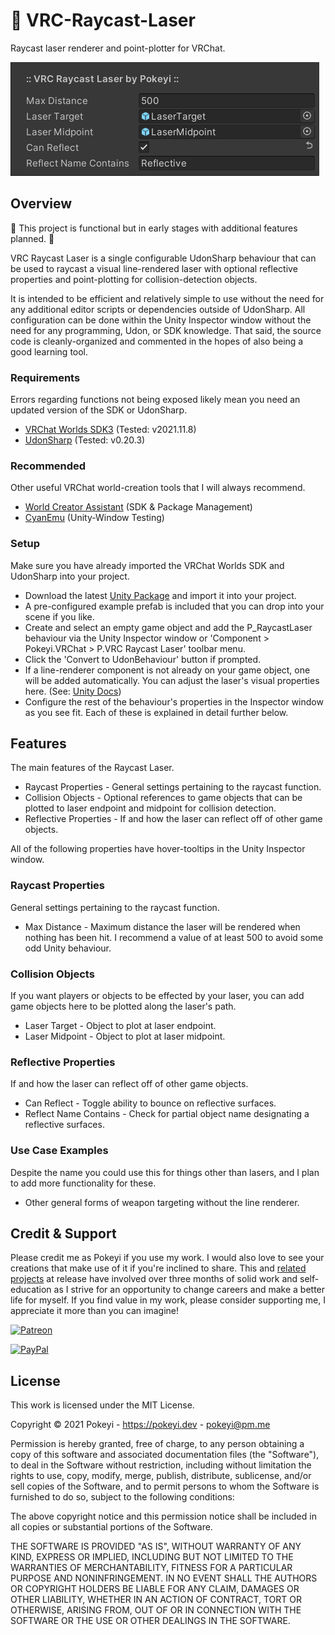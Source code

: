 # 🚧 VRC-Raycast-Laser <!-- [![Downloads](https://img.shields.io/github/downloads/Pokeyi/VRC-Raycast-Laser/total?label=Downloads&logo=github)](https://github.com/Pokeyi/VRC-Raycast-Laser/releases) -->
Raycast laser renderer and point-plotter for VRChat.

![Raycast Laser](P_RaycastLaser.png)

## Overview
🚧 This project is functional but in early stages with additional features planned. 🚧

VRC Raycast Laser is a single configurable UdonSharp behaviour that can be used to raycast a visual line-rendered laser with optional reflective properties and point-plotting for collision-detection objects.

It is intended to be efficient and relatively simple to use without the need for any additional editor scripts or dependencies outside of UdonSharp. All configuration can be done within the Unity Inspector window without the need for any programming, Udon, or SDK knowledge. That said, the source code is cleanly-organized and commented in the hopes of also being a good learning tool.

### Requirements
Errors regarding functions not being exposed likely mean you need an updated version of the SDK or UdonSharp.
- [VRChat Worlds SDK3](https://vrchat.com/home/download) (Tested: v2021.11.8)
- [UdonSharp](https://github.com/MerlinVR/UdonSharp) (Tested: v0.20.3)

### Recommended
Other useful VRChat world-creation tools that I will always recommend.
- [World Creator Assistant](https://github.com/Varneon/WorldCreatorAssistant) (SDK & Package Management)
- [CyanEmu](https://github.com/CyanLaser/CyanEmu) (Unity-Window Testing)

### Setup
Make sure you have already imported the VRChat Worlds SDK and UdonSharp into your project.
- Download the latest [Unity Package](https://github.com/Pokeyi/VRC-Raycast-Laser/releases) and import it into your project.
- A pre-configured example prefab is included that you can drop into your scene if you like.
- Create and select an empty game object and add the P_RaycastLaser behaviour via the Unity Inspector window or 'Component > Pokeyi.VRChat > P.VRC Raycast Laser' toolbar menu.
- Click the 'Convert to UdonBehaviour' button if prompted.
- If a line-renderer component is not already on your game object, one will be added automatically. You can adjust the laser's visual properties here. (See: [Unity Docs](https://docs.unity3d.com/Manual/class-LineRenderer.html))
- Configure the rest of the behaviour's properties in the Inspector window as you see fit. Each of these is explained in detail further below.

## Features
The main features of the Raycast Laser.
- Raycast Properties - General settings pertaining to the raycast function.
- Collision Objects - Optional references to game objects that can be plotted to laser endpoint and midpoint for collision detection.
- Reflective Properties - If and how the laser can reflect off of other game objects.

All of the following properties have hover-tooltips in the Unity Inspector window.

### Raycast Properties
General settings pertaining to the raycast function.
- Max Distance - Maximum distance the laser will be rendered when nothing has been hit. I recommend a value of at least 500 to avoid some odd Unity behaviour.

### Collision Objects
If you want players or objects to be effected by your laser, you can add game objects here to be plotted along the laser's path.
- Laser Target - Object to plot at laser endpoint.
- Laser Midpoint - Object to plot at laser midpoint.

### Reflective Properties
If and how the laser can reflect off of other game objects.
- Can Reflect - Toggle ability to bounce on reflective surfaces.
- Reflect Name Contains - Check for partial object name designating a reflective surfaces.

### Use Case Examples
Despite the name you could use this for things other than lasers, and I plan to add more functionality for these.
- Other general forms of weapon targeting without the line renderer.

## Credit & Support
Please credit me as Pokeyi if you use my work. I would also love to see your creations that make use of it if you're inclined to share. This and [related projects](https://github.com/Pokeyi/pokeyi.github.io#my-projects) at release have involved over three months of solid work and self-education as I strive for an opportunity to change careers and make a better life for myself. If you find value in my work, please consider supporting me, I appreciate it more than you can imagine!

[![Patreon](https://img.shields.io/badge/Patreon-Support-red?logo=patreon)](https://patreon.com/pokeyi)

[![PayPal](https://img.shields.io/badge/PayPal-Donate-blue?logo=paypal)](https://www.paypal.com/donate?hosted_button_id=XFBLJ5GNSLGRC)

## License
This work is licensed under the MIT License.

Copyright © 2021 Pokeyi - https://pokeyi.dev - [pokeyi@pm.me](mailto:pokeyi@pm.me)

Permission is hereby granted, free of charge, to any person obtaining a copy
of this software and associated documentation files (the "Software"), to deal
in the Software without restriction, including without limitation the rights
to use, copy, modify, merge, publish, distribute, sublicense, and/or sell
copies of the Software, and to permit persons to whom the Software is
furnished to do so, subject to the following conditions:

The above copyright notice and this permission notice shall be included in all
copies or substantial portions of the Software.

THE SOFTWARE IS PROVIDED "AS IS", WITHOUT WARRANTY OF ANY KIND, EXPRESS OR
IMPLIED, INCLUDING BUT NOT LIMITED TO THE WARRANTIES OF MERCHANTABILITY,
FITNESS FOR A PARTICULAR PURPOSE AND NONINFRINGEMENT. IN NO EVENT SHALL THE
AUTHORS OR COPYRIGHT HOLDERS BE LIABLE FOR ANY CLAIM, DAMAGES OR OTHER
LIABILITY, WHETHER IN AN ACTION OF CONTRACT, TORT OR OTHERWISE, ARISING FROM,
OUT OF OR IN CONNECTION WITH THE SOFTWARE OR THE USE OR OTHER DEALINGS IN THE
SOFTWARE.
